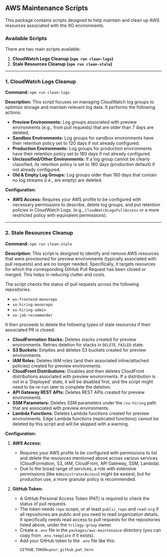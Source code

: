 ## AWS Maintenance Scripts

This package contains scripts designed to help maintain and clean up AWS resources associated with the XO environments.

### Available Scripts

There are two main scripts available:

1.  **CloudWatch Logs Cleanup (`npm run clean-logs`)**
2.  **Stale Resources Cleanup (`npm run clean-stale`)**

---

### 1. CloudWatch Logs Cleanup

**Command:** `npm run clean-logs`

**Description:**
This script focuses on managing CloudWatch log groups to optimize storage and maintain relevant log data. It performs the following actions:

- **Preview Environments:** Log groups associated with preview environments (e.g., from pull requests) that are older than 7 days are deleted.
- **Sandbox Environments:** Log groups for sandbox environments have their retention policy set to 120 days if not already configured.
- **Production Environments:** Log groups for production environments have their retention policy set to 180 days if not already configured.
- **Unclassified/Other Environments:** If a log group cannot be clearly classified, its retention policy is set to 180 days (production default) if not already configured.
- **Old & Empty Log Groups:** Log groups older than 180 days that contain no log streams (i.e., are empty) are deleted.

**Configuration:**

- **AWS Access:** Requires your AWS profile to be configured with necessary permissions to describe, delete log groups, and put retention policies in CloudWatch Logs. (e.g., `CloudWatchLogsFullAccess` or a more restricted policy with equivalent permissions).

---

### 2. Stale Resources Cleanup

**Command:** `npm run clean-stale`

**Description:**
This script is designed to identify and remove AWS resources that were provisioned for preview environments (typically associated with pull requests) and are no longer needed. Specifically, it targets resources for which the corresponding GitHub Pull Request has been closed or merged. This helps in reducing clutter and costs.

The script checks the status of pull requests across the following repositories:

- `ws-frontend-monorepo`
- `xo-hiring-monorepo`
- `xo-hiring-admin`
- `xo-job-recommender`

It then proceeds to delete the following types of stale resources if their associated PR is closed:

- **CloudFormation Stacks:** Deletes stacks created for preview environments. Retries deletion for stacks in `DELETE_FAILED` state.
- **S3 Buckets:** Empties and deletes S3 buckets created for preview environments.
- **IAM Roles:** Deletes IAM roles (and their associated inline/attached policies) created for preview environments.
- **CloudFront Distributions:** Disables and then deletes CloudFront distributions associated with preview environments. If a distribution is not in a 'Deployed' state, it will be disabled first, and the script might need to be re-run later to complete the deletion.
- **API Gateway REST APIs:** Deletes REST APIs created for preview environments.
- **SSM Parameters:** Deletes SSM parameters under the `/xo-hiring` path that are associated with preview environments.
- **Lambda Functions:** Deletes Lambda functions created for preview environments. Edge Lambda functions (replicated functions) cannot be deleted by this script and will be skipped with a warning.

**Configuration:**

1.  **AWS Access:**

    - Requires your AWS profile to be configured with permissions to list and delete the resources mentioned above across various services (CloudFormation, S3, IAM, CloudFront, API Gateway, SSM, Lambda).
    - Due to the broad range of services, a role with extensive permissions (like `AdministratorAccess`) might be easiest, but for production use, a more granular policy is recommended.

2.  **GitHub Token:**
    - A GitHub Personal Access Token (PAT) is required to check the status of pull requests.
    - The token needs `repo` scope, or at least `public_repo` and `read:org` if all repositories are public and you need to read organization details. It specifically needs read access to pull requests for the repositories listed above, under the `trilogy-group` owner.
    - Create a `.env` file in the `packages/aws-maintenance` directory (you can copy from `.env.template` if it exists).
    - Add your GitHub token to the `.env` file like this:
      ```
      GITHUB_TOKEN=your_github_pat_here
      ```
